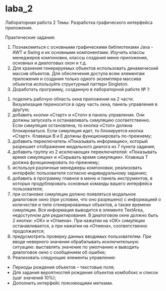 # laba_2

Лабораторная работа 2
Темы: Разработка графического интерфейса приложения. 

Практические задания:

1.	Познакомиться с основными графическими библиотеками Java - AWT и Swing и их основными компонентами. Изучить классы менеджеров компоновки, классы создания меню приложения, основных и диалоговых окон и т.д.
2.	Для хранения генерируемых объектов использовать динамический массив объектов. Для обеспечения доступа всем элементам приложения и создания только одного экземпляра массива объектов используйте структурный паттерн Singleton.
3.	Доработать программу, созданную в лабораторной работе № 1:
1)	поделить рабочую область окна приложения на 2 части. Визуализация переносится в одну часть окна, панель управления в другую;
2)	добавить кнопки «Старт» и «Стоп» в панель управления. Они должны запускать и останавливать симуляцию соответственно. Если симуляция остановлена, то кнопка «Стоп» должна блокироваться. Если симуляция идет, то блокируется кнопка «Старт». Клавиши B и E должны функционировать по-прежнему;
3)	добавить переключатель «Показывать информацию», который разрешает отображение модального диалога из 7 пункта задания;
4)	добавить группу из 2 исключающих переключателей: «Показывать время симуляции» и «Скрывать время симуляции». Клавиша T должна функционировать по-прежнему;
5)	используя различные менеджеры компоновки,  реализовать интерфейс пользователя согласно индивидуальному заданию;
6)	добавить в программу главное в меню и панель инструментов, в которых продублировать основные команды вашего интерфейса пользователя;
7)	при остановке симуляции должно появляться модальное диалоговое окно (при условии, что оно разрешено) с информацией о количестве и типе сгенерированных объектов, а также времени симуляции. Вся информация выводится в элементе TextArea, недоступном для редактирования. В диалоговом окне должно быть 2 кнопки: «ОК» и «Отмена». При нажатии на «ОК» симуляции останавливается, а при нажатии на «Отмена», соответственно продолжается;
8)	предусмотреть проверку данных вводимых пользователем. При вводе неверного значения обрабатывать исключительную ситуацию: выставлять значение по умолчанию и выводить диалоговое окно с сообщением об ошибке;
9)	Реализовать следующие элементы управления:
-	Периоды рождения объектов – текстовые поля;
-	Для задания вероятностей рождения  объектов комбобокс и  список (шаг значений 10%);
-	Дополнить интерфейс поясняющими метками.
